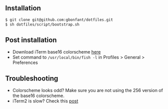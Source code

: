 ## Installation

```bash
$ git clone git@github.com:gbonfant/dotfiles.git
$ sh dotfiles/script/bootstrap.sh
```

## Post installation

- Download iTerm base16 colorscheme [here](https://github.com/gbonfant/base16-iterm2)
- Set command to ``/usr/local/bin/fish -l`` in Profiles > General > Preferences

## Troubleshooting
- Colorscheme looks odd? Make sure you are not using the 256 version of the base16 colorscheme.
- iTerm2 is slow? Check this [post](http://www.gbonfant.com/blog/speed-up-performance-of-iterm-and-vim/)
